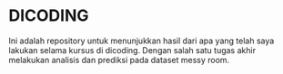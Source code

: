 # DICODING
 Ini adalah repository untuk menunjukkan hasil dari apa yang telah saya lakukan selama kursus di dicoding. Dengan salah satu tugas akhir melakukan analisis dan prediksi pada dataset messy room.
